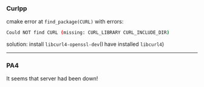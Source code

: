 ### Curlpp

cmake error at `find_package(CURL)` with errors:

```bash
Could NOT find CURL (missing: CURL_LIBRARY CURL_INCLUDE_DIR)
```

solution: install `libcurl4-openssl-dev`(I have installed `libcurl4`)

----

### PA4

It seems that server had been down! 

